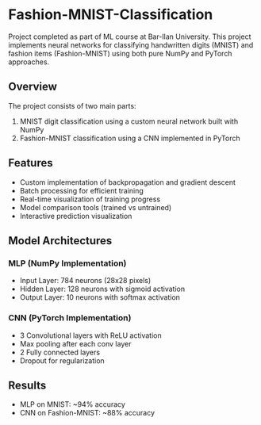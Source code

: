 # Fashion-MNIST-Classification
Project completed as part of ML course at Bar-Ilan University.
This project implements neural networks for classifying handwritten digits (MNIST) and fashion items (Fashion-MNIST) using both pure NumPy and PyTorch approaches.

## Overview
The project consists of two main parts:

  1. MNIST digit classification using a custom neural network built with NumPy
  2. Fashion-MNIST classification using a CNN implemented in PyTorch

## Features

  - Custom implementation of backpropagation and gradient descent
  - Batch processing for efficient training
  - Real-time visualization of training progress
  - Model comparison tools (trained vs untrained)
  - Interactive prediction visualization

## Model Architectures
### MLP (NumPy Implementation)
  - Input Layer: 784 neurons (28x28 pixels)
  - Hidden Layer: 128 neurons with sigmoid activation
  - Output Layer: 10 neurons with softmax activation

### CNN (PyTorch Implementation)
  - 3 Convolutional layers with ReLU activation
  - Max pooling after each conv layer
  - 2 Fully connected layers
  - Dropout for regularization

## Results
  - MLP on MNIST: ~94% accuracy
  - CNN on Fashion-MNIST: ~88% accuracy
